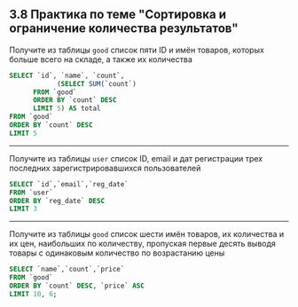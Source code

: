 ## 3.8 Практика по теме "Сортировка и ограничение количества результатов"

Получите из таблицы `good` список пяти ID и имён товаров, которых больше всего на складе, а также их количества

```sql
SELECT `id`, `name`, `count`,
			(SELECT SUM(`count`)
      FROM `good`
      ORDER BY `count` DESC
      LIMIT 5) AS total
FROM `good`
ORDER BY `count` DESC
LIMIT 5
```

------

Получите из таблицы `user` список ID, email и дат регистрации трех последних зарегистрировавшихся пользователей

```sql
SELECT `id`,`email`,`reg_date`
FROM `user`
ORDER BY `reg_date` DESC
LIMIT 3
```

------

Получите из таблицы  `good` список шести имён товаров, их количества и их цен, наибольших по количеству, пропуская первые десять выводя товары с одинаковым количество по возрастанию цены

```sql
SELECT `name`,`count`,`price`
FROM `good`
ORDER BY `count` DESC, `price` ASC
LIMIT 10, 6;
```

